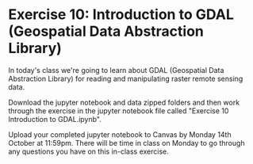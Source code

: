 # Exercise 10: Introduction to GDAL (Geospatial Data Abstraction Library)

In today's class we're going to learn about GDAL (Geospatial Data Abstraction Library) for reading and manipulating raster remote sensing data.

Download the jupyter notebook and data zipped folders and then work through the exercise in the jupyter notebook file called "Exercise 10 Introduction to GDAL.ipynb". 

Upload your completed jupyter notebook to Canvas by Monday 14th October at 11:59pm. There will be time in class on Monday to go through any questions you have on this in-class exercise.

